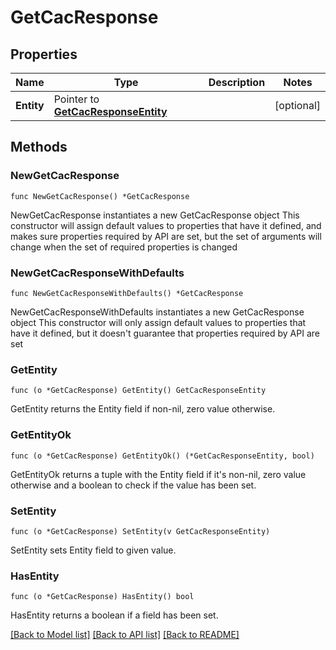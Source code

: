 # GetCacResponse

## Properties

Name | Type | Description | Notes
------------ | ------------- | ------------- | -------------
**Entity** | Pointer to [**GetCacResponseEntity**](GetCacResponseEntity.md) |  | [optional] 

## Methods

### NewGetCacResponse

`func NewGetCacResponse() *GetCacResponse`

NewGetCacResponse instantiates a new GetCacResponse object
This constructor will assign default values to properties that have it defined,
and makes sure properties required by API are set, but the set of arguments
will change when the set of required properties is changed

### NewGetCacResponseWithDefaults

`func NewGetCacResponseWithDefaults() *GetCacResponse`

NewGetCacResponseWithDefaults instantiates a new GetCacResponse object
This constructor will only assign default values to properties that have it defined,
but it doesn't guarantee that properties required by API are set

### GetEntity

`func (o *GetCacResponse) GetEntity() GetCacResponseEntity`

GetEntity returns the Entity field if non-nil, zero value otherwise.

### GetEntityOk

`func (o *GetCacResponse) GetEntityOk() (*GetCacResponseEntity, bool)`

GetEntityOk returns a tuple with the Entity field if it's non-nil, zero value otherwise
and a boolean to check if the value has been set.

### SetEntity

`func (o *GetCacResponse) SetEntity(v GetCacResponseEntity)`

SetEntity sets Entity field to given value.

### HasEntity

`func (o *GetCacResponse) HasEntity() bool`

HasEntity returns a boolean if a field has been set.


[[Back to Model list]](../README.md#documentation-for-models) [[Back to API list]](../README.md#documentation-for-api-endpoints) [[Back to README]](../README.md)



